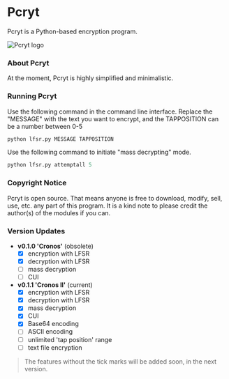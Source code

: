 # Pcryt
Pcryt is a Python-based encryption program.

![Pcryt logo](https://github.com/dmimukto/pcryt/blob/main/)

### About Pcryt
At the moment, Pcryt is highly simplified and minimalistic.

### Running Pcryt
Use the following command in the command line interface. Replace the "MESSAGE" with the text you want to encrypt, and the TAPPOSITION can be a number between 0-5
```python
python lfsr.py MESSAGE TAPPOSITION
```
Use the following command to initiate "mass decrypting" mode.
```python
python lfsr.py attemptall 5
```

### Copyright Notice
Pcryt is open source. That means anyone is free to download, modify, sell, use, etc. any part of this program. It is a kind note to please credit the author(s) of the modules if you can.

### Version Updates
* __v0.1.0 'Cronos'__ (obsolete)
  * [x] encryption with LFSR
  * [x] decryption with LFSR
  * [ ] mass decryption
  * [ ] CUI
* __v0.1.1 'Cronos II'__ (current)
  * [x] encryption with LFSR
  * [x] decryption with LFSR
  * [x] mass decryption
  * [x] CUI
  * [x] Base64 encoding
  * [ ] ASCII encoding
  * [ ] unlimited 'tap position' range
  * [ ] text file encryption

> The features without the tick marks will be added soon, in the next version.
